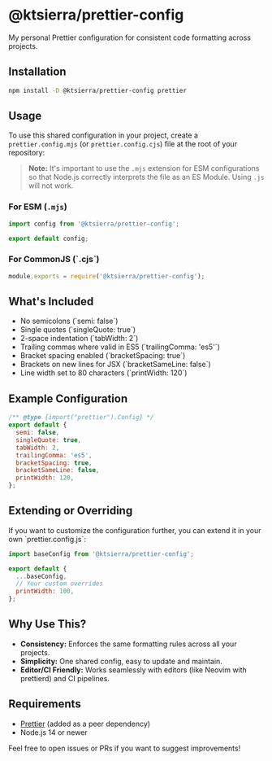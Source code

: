 
# @ktsierra/prettier-config

My personal Prettier configuration for consistent code formatting across projects.

## Installation

```bash
npm install -D @ktsierra/prettier-config prettier
```

## Usage

To use this shared configuration in your project, create a `prettier.config.mjs` (or `prettier.config.cjs`) file at the root of your repository:

> **Note:** It's important to use the `.mjs` extension for ESM configurations so that Node.js correctly interprets the file as an ES Module. Using `.js` will not work.

### For ESM (`.mjs`)

```js
import config from '@ktsierra/prettier-config';

export default config;
```

### For CommonJS (\`.cjs\`)

```js
module.exports = require('@ktsierra/prettier-config');
```

## What's Included

- No semicolons (\`semi: false\`)
- Single quotes (\`singleQuote: true\`)
- 2-space indentation (\`tabWidth: 2\`)
- Trailing commas where valid in ES5 (\`trailingComma: 'es5'\`)
- Bracket spacing enabled (\`bracketSpacing: true\`)
- Brackets on new lines for JSX (\`bracketSameLine: false\`)
- Line width set to 80 characters (\`printWidth: 120\`)

## Example Configuration

```js
/** @type {import("prettier").Config} */
export default {
  semi: false,
  singleQuote: true,
  tabWidth: 2,
  trailingComma: 'es5',
  bracketSpacing: true,
  bracketSameLine: false,
  printWidth: 120,
};
```

## Extending or Overriding

If you want to customize the configuration further, you can extend it in your own \`prettier.config.js\`:

```js
import baseConfig from '@ktsierra/prettier-config';

export default {
  ...baseConfig,
  // Your custom overrides
  printWidth: 100,
};
```

## Why Use This?

- **Consistency:** Enforces the same formatting rules across all your projects.
- **Simplicity:** One shared config, easy to update and maintain.
- **Editor/CI Friendly:** Works seamlessly with editors (like Neovim with prettierd) and CI pipelines.

## Requirements

- [Prettier](https://prettier.io/) (added as a peer dependency)
- Node.js 14 or newer

Feel free to open issues or PRs if you want to suggest improvements!
